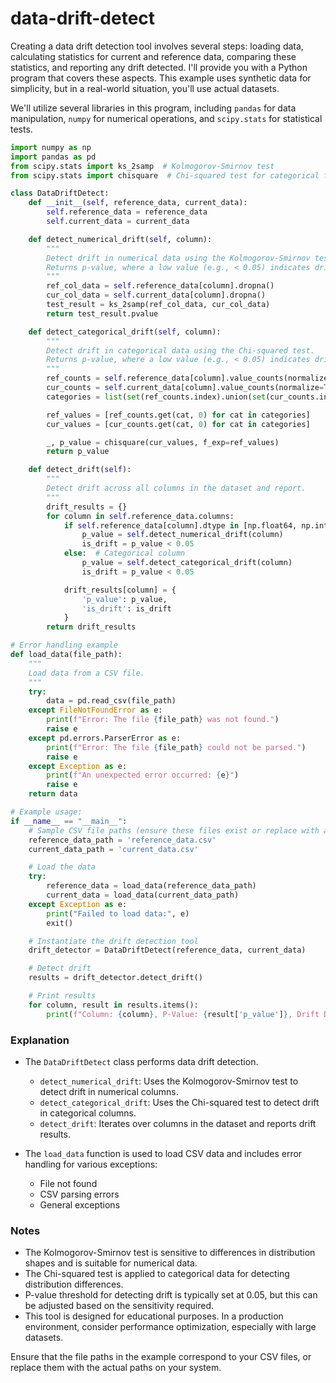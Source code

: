 # data-drift-detect

Creating a data drift detection tool involves several steps: loading data, calculating statistics for current and reference data, comparing these statistics, and reporting any drift detected. I'll provide you with a Python program that covers these aspects. This example uses synthetic data for simplicity, but in a real-world situation, you'll use actual datasets.

We'll utilize several libraries in this program, including `pandas` for data manipulation, `numpy` for numerical operations, and `scipy.stats` for statistical tests.

```python
import numpy as np
import pandas as pd
from scipy.stats import ks_2samp  # Kolmogorov-Smirnov test
from scipy.stats import chisquare  # Chi-squared test for categorical features

class DataDriftDetect:
    def __init__(self, reference_data, current_data):
        self.reference_data = reference_data
        self.current_data = current_data

    def detect_numerical_drift(self, column):
        """
        Detect drift in numerical data using the Kolmogorov-Smirnov test.
        Returns p-value, where a low value (e.g., < 0.05) indicates drift.
        """
        ref_col_data = self.reference_data[column].dropna()
        cur_col_data = self.current_data[column].dropna()
        test_result = ks_2samp(ref_col_data, cur_col_data)
        return test_result.pvalue

    def detect_categorical_drift(self, column):
        """
        Detect drift in categorical data using the Chi-squared test.
        Returns p-value, where a low value (e.g., < 0.05) indicates drift.
        """
        ref_counts = self.reference_data[column].value_counts(normalize=True)
        cur_counts = self.current_data[column].value_counts(normalize=True)
        categories = list(set(ref_counts.index).union(set(cur_counts.index)))

        ref_values = [ref_counts.get(cat, 0) for cat in categories]
        cur_values = [cur_counts.get(cat, 0) for cat in categories]

        _, p_value = chisquare(cur_values, f_exp=ref_values)
        return p_value

    def detect_drift(self):
        """
        Detect drift across all columns in the dataset and report.
        """
        drift_results = {}
        for column in self.reference_data.columns:
            if self.reference_data[column].dtype in [np.float64, np.int64]:  # Numerical column
                p_value = self.detect_numerical_drift(column)
                is_drift = p_value < 0.05
            else:  # Categorical column
                p_value = self.detect_categorical_drift(column)
                is_drift = p_value < 0.05

            drift_results[column] = {
                'p_value': p_value,
                'is_drift': is_drift
            }
        return drift_results

# Error handling example
def load_data(file_path):
    """
    Load data from a CSV file.
    """
    try:
        data = pd.read_csv(file_path)
    except FileNotFoundError as e:
        print(f"Error: The file {file_path} was not found.")
        raise e
    except pd.errors.ParserError as e:
        print(f"Error: The file {file_path} could not be parsed.")
        raise e
    except Exception as e:
        print(f"An unexpected error occurred: {e}")
        raise e
    return data

# Example usage:
if __name__ == "__main__":
    # Sample CSV file paths (ensure these files exist or replace with actual file paths)
    reference_data_path = 'reference_data.csv'
    current_data_path = 'current_data.csv'

    # Load the data
    try:
        reference_data = load_data(reference_data_path)
        current_data = load_data(current_data_path)
    except Exception as e:
        print("Failed to load data:", e)
        exit()

    # Instantiate the drift detection tool
    drift_detector = DataDriftDetect(reference_data, current_data)

    # Detect drift
    results = drift_detector.detect_drift()

    # Print results
    for column, result in results.items():
        print(f"Column: {column}, P-Value: {result['p_value']}, Drift Detected: {result['is_drift']}")
```

### Explanation
- The `DataDriftDetect` class performs data drift detection.
  - `detect_numerical_drift`: Uses the Kolmogorov-Smirnov test to detect drift in numerical columns.
  - `detect_categorical_drift`: Uses the Chi-squared test to detect drift in categorical columns.
  - `detect_drift`: Iterates over columns in the dataset and reports drift results.

- The `load_data` function is used to load CSV data and includes error handling for various exceptions:
  - File not found
  - CSV parsing errors
  - General exceptions

### Notes
- The Kolmogorov-Smirnov test is sensitive to differences in distribution shapes and is suitable for numerical data.
- The Chi-squared test is applied to categorical data for detecting distribution differences.
- P-value threshold for detecting drift is typically set at 0.05, but this can be adjusted based on the sensitivity required.
- This tool is designed for educational purposes. In a production environment, consider performance optimization, especially with large datasets.

Ensure that the file paths in the example correspond to your CSV files, or replace them with the actual paths on your system.